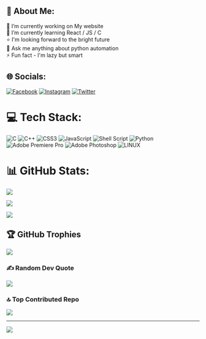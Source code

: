 ## 💫 About Me:
🔭 I’m currently working on My website<br>🌱 I’m currently learning React / JS / C<br>⭐ I'm looking forward to the bright future<br>📝 Ask me anything about python automation<br>⚡ Fun fact - I'm lazy but smart


## 🌐 Socials:
[![Facebook](https://img.shields.io/badge/Facebook-%231877F2.svg?logo=Facebook&logoColor=white)](https://facebook.com/suyog.pras) [![Instagram](https://img.shields.io/badge/Instagram-%23E4405F.svg?logo=Instagram&logoColor=white)](https://instagram.com/suyog_praai) [![Twitter](https://img.shields.io/badge/Twitter-%231DA1F2.svg?logo=Twitter&logoColor=white)](https://twitter.com/suyog_prasai) 

# 💻 Tech Stack:
![C](https://img.shields.io/badge/c-%2300599C.svg?style=plastic&logo=c&logoColor=white) ![C++](https://img.shields.io/badge/c++-%2300599C.svg?style=plastic&logo=c%2B%2B&logoColor=white) ![CSS3](https://img.shields.io/badge/css3-%231572B6.svg?style=plastic&logo=css3&logoColor=white) ![JavaScript](https://img.shields.io/badge/javascript-%23323330.svg?style=plastic&logo=javascript&logoColor=%23F7DF1E) ![Shell Script](https://img.shields.io/badge/shell_script-%23121011.svg?style=plastic&logo=gnu-bash&logoColor=white) ![Python](https://img.shields.io/badge/python-3670A0?style=plastic&logo=python&logoColor=ffdd54) ![Adobe Premiere Pro](https://img.shields.io/badge/Adobe%20Premiere%20Pro-9999FF.svg?style=plastic&logo=Adobe%20Premiere%20Pro&logoColor=white) ![Adobe Photoshop](https://img.shields.io/badge/adobephotoshop-%2331A8FF.svg?style=plastic&logo=adobephotoshop&logoColor=white) ![LINUX](https://img.shields.io/badge/Linux-FCC624?style=plastic&logo=linux&logoColor=black)
# 📊 GitHub Stats:
![](https://github-readme-stats.vercel.app/api?username=suyogprasai&theme=tokyonight&hide_border=false&include_all_commits=false&count_private=false)<br/>

![](https://github-readme-streak-stats.herokuapp.com/?user=suyogprasai&theme=tokyonight&hide_border=false)<br/>

![](https://github-readme-stats.vercel.app/api/top-langs/?username=suyogprasai&theme=tokyonight&hide_border=false&include_all_commits=false&count_private=false&layout=compact)

## 🏆 GitHub Trophies
![](https://github-profile-trophy.vercel.app/?username=suyogprasai&theme=radical&no-frame=true&no-bg=false&margin-w=4)

### ✍️ Random Dev Quote
![](https://quotes-github-readme.vercel.app/api?type=horizontal&theme=radical)

### 🔝 Top Contributed Repo
![](https://github-contributor-stats.vercel.app/api?username=suyogprasai&limit=5&theme=dark&combine_all_yearly_contributions=true)

---
[![](https://visitcount.itsvg.in/api?id=suyogprasai&icon=1&color=0)](https://visitcount.itsvg.in)

<!-- Proudly created with GPRM ( https://gprm.itsvg.in ) -->
